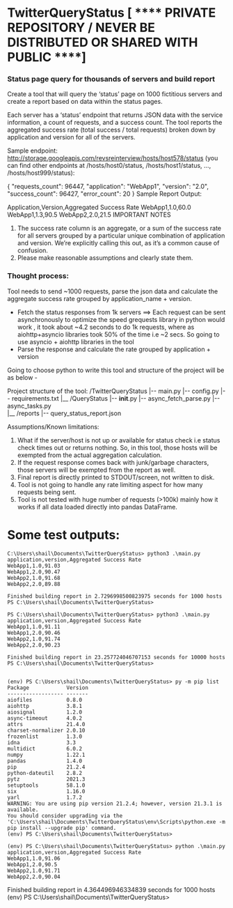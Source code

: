 # TwitterQueryStatus  [ **** PRIVATE REPOSITORY / NEVER BE DISTRIBUTED OR SHARED WITH PUBLIC ****]
### Status page query for thousands of servers and build report 

Create a tool that will query the ‘status’ page on 1000 fictitious servers and create a report based on data within the status pages.

Each server has a ‘status’ endpoint that returns JSON data with the service information, a count of requests, and a success count. The tool reports the aggregated success rate (total success / total requests) broken down by application and version for all of the servers.

Sample endpoint: 
http://storage.googleapis.com/revsreinterview/hosts/host578/status 
(you can find other endpoints at /hosts/host0/status, /hosts/host1/status, …, /hosts/host999/status):

{
    "requests_count": 96447,
     "application": "WebApp1",
     "version": "2.0",
     "success_count": 96427,
     "error_count": 20
}
Sample Report Output:

Application,Version,Aggregated Success Rate
WebApp1,1.0,60.0
WebApp1,1.3,90.5
WebApp2,2.0,21.5
IMPORTANT NOTES
1. The success rate column is an aggregate, or a sum of the success rate for all servers grouped by a particular unique combination of application and version. We’re explicitly calling this out, as it’s a common cause of confusion.
2. Please make reasonable assumptions and clearly state them.

### Thought process:
Tool needs to send ~1000 requests, parse the json data and calculate the aggregate success rate grouped by application_name + version. 
-	Fetch the status responses from 1k servers ==>  Each request can be sent asynchronously to optimize the speed
grequests library in python would work , it took about ~4.2 seconds to do 1k requests, where as aiohttp+asyncio libraries took 50% of the time i.e ~2 secs. So going to use asyncio + aiohttp libraries in the tool
-	Parse the response and calculate the rate grouped by application + version

Going to choose python to write this tool  and structure of the project will be as below -

Project structure of the tool:
/TwitterQueryStatus
    |-- main.py
    |-- config.py
    |-- requirements.txt
    |__ /QueryStatus
         |-- __init__.py
         |-- async_fetch_parse.py 
         |-- async_tasks.py                 
         |__ /reports
             |-- query_status_report.json

Assumptions/Known limitations:
1.	What if the server/host is not up or available for status check i.e status check times out or returns nothing.   So, in this tool, those hosts will be exempted from the actual aggregation calculation.
2.	If the request response comes back with junk/garbage characters, those servers will be exempted from the report as well. 
3.	Final report is directly printed to STDOUT/screen, not written to disk.
4.	Tool is not going to handle any rate limiting aspect for how many requests being sent.
5.	Tool is not tested with huge number of requests (>100k) mainly how it works if all data loaded directly into pandas DataFrame.

# Some test outputs:
```
C:\Users\shail\Documents\TwitterQueryStatus> python3 .\main.py
application,version,Aggregated Success Rate
WebApp1,1.0,91.03
WebApp1,2.0,90.47
WebApp2,1.0,91.68
WebApp2,2.0,89.88

Finished building report in 2.7296998500823975 seconds for 1000 hosts
PS C:\Users\shail\Documents\TwitterQueryStatus>

PS C:\Users\shail\Documents\TwitterQueryStatus> python3 .\main.py
application,version,Aggregated Success Rate
WebApp1,1.0,91.11
WebApp1,2.0,90.46
WebApp2,1.0,91.74
WebApp2,2.0,90.23

Finished building report in 23.257724046707153 seconds for 10000 hosts
PS C:\Users\shail\Documents\TwitterQueryStatus>


(env) PS C:\Users\shail\Documents\TwitterQueryStatus> py -m pip list
Package            Version
------------------ -------
aiofiles           0.8.0
aiohttp            3.8.1
aiosignal          1.2.0
async-timeout      4.0.2
attrs              21.4.0
charset-normalizer 2.0.10
frozenlist         1.3.0
idna               3.3
multidict          6.0.2
numpy              1.22.1
pandas             1.4.0
pip                21.2.4
python-dateutil    2.8.2
pytz               2021.3
setuptools         58.1.0
six                1.16.0
yarl               1.7.2
WARNING: You are using pip version 21.2.4; however, version 21.3.1 is available.
You should consider upgrading via the 'C:\Users\shail\Documents\TwitterQueryStatus\env\Scripts\python.exe -m pip install --upgrade pip' command.
(env) PS C:\Users\shail\Documents\TwitterQueryStatus>

(env) PS C:\Users\shail\Documents\TwitterQueryStatus> python .\main.py
application,version,Aggregated Success Rate
WebApp1,1.0,91.06
WebApp1,2.0,90.5
WebApp2,1.0,91.71
WebApp2,2.0,90.04
```

Finished building report in 4.364496946334839 seconds for 1000 hosts
(env) PS C:\Users\shail\Documents\TwitterQueryStatus>
